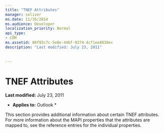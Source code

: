 ```yaml
---
title: "TNEF Attributes"
manager: soliver
ms.date: 11/16/2014
ms.audience: Developer
localization_priority: Normal
api_type:
- COM
ms.assetid: 88f93c7c-5e8e-44bf-9274-4cf1ee8838ec
description: "Last modified: July 23, 2011"
 
 
---
```


# TNEF Attributes

 **Last modified:** July 23, 2011 
  
 * **Applies to:** Outlook * 
  
This section provides additional information about certain TNEF attributes. For more information about the MAPI properties that the attributes are mapped to, see the reference entries for the individual properties.
  

